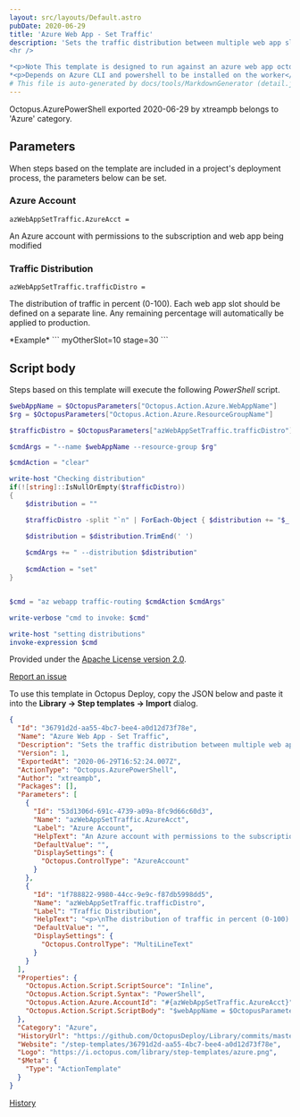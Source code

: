 ```yaml
---
layout: src/layouts/Default.astro
pubDate: 2020-06-29
title: 'Azure Web App - Set Traffic'
description: 'Sets the traffic distribution between multiple web app slots.
<hr />

*<p>Note This template is designed to run against an azure web app octopus target, but will not use the slot defined. </p>*
*<p>Depends on Azure CLI and powershell to be installed on the worker</p>*'
# This file is auto-generated by docs/tools/MarkdownGenerator (detail.js)
---
```


Octopus.AzurePowerShell exported 2020-06-29 by xtreampb belongs to 'Azure' category.

## Parameters

When steps based on the template are included in a project's deployment process, the parameters below can be set.


<div class="param">

### Azure Account

`azWebAppSetTraffic.AzureAcct = `

An Azure account with permissions to the subscription and web app being modified

</div>
        
<div class="param">

### Traffic Distribution

`azWebAppSetTraffic.trafficDistro = `

<p>
The distribution of traffic in percent (0-100). Each web app slot should be defined on a separate line. Any remaining percentage will automatically be applied to production.
</p><p>
*Example*
```
myOtherSlot=10
stage=30
```
</p>

</div>
        

## Script body

Steps based on this template will execute the following *PowerShell* script.

```PowerShell
$webAppName = $OctopusParameters["Octopus.Action.Azure.WebAppName"]
$rg = $OctopusParameters["Octopus.Action.Azure.ResourceGroupName"]

$trafficDistro = $OctopusParameters["azWebAppSetTraffic.trafficDistro"]

$cmdArgs = "--name $webAppName --resource-group $rg" 

$cmdAction = "clear"

write-host "Checking distribution"
if(![string]::IsNullOrEmpty($trafficDistro))
{
	$distribution = ""

	$trafficDistro -split "`n" | ForEach-Object { $distribution += "$_ "}

	$distribution = $distribution.TrimEnd(' ')
    
    $cmdArgs += " --distribution $distribution"
    
    $cmdAction = "set"
}


$cmd = "az webapp traffic-routing $cmdAction $cmdArgs"

write-verbose "cmd to invoke: $cmd"

write-host "setting distributions"
invoke-expression $cmd

```

Provided under the [Apache License version 2.0](https://github.com/OctopusDeploy/Library/blob/master/LICENSE.txt).

[Report an issue](https://github.com/OctopusDeploy/Library/issues/new?assignees=&labels=&projects=&template=bug-report.yml&title=Issue%20with%20Azure%20Web%20App%20-%20Set%20Traffic&step-template=Azure%20Web%20App%20-%20Set%20Traffic)

<div class="get-json">

To use this template in Octopus Deploy, copy the JSON below and paste it into the **Library → Step templates → Import** dialog.

```json
{
  "Id": "36791d2d-aa55-4bc7-bee4-a0d12d73f78e",
  "Name": "Azure Web App - Set Traffic",
  "Description": "Sets the traffic distribution between multiple web app slots.\n<hr />\n\n*<p>Note This template is designed to run against an azure web app octopus target, but will not use the slot defined. </p>*\n*<p>Depends on Azure CLI and powershell to be installed on the worker</p>*",
  "Version": 1,
  "ExportedAt": "2020-06-29T16:52:24.007Z",
  "ActionType": "Octopus.AzurePowerShell",
  "Author": "xtreampb",
  "Packages": [],
  "Parameters": [
    {
      "Id": "53d1306d-691c-4739-a09a-8fc9d66c60d3",
      "Name": "azWebAppSetTraffic.AzureAcct",
      "Label": "Azure Account",
      "HelpText": "An Azure account with permissions to the subscription and web app being modified",
      "DefaultValue": "",
      "DisplaySettings": {
        "Octopus.ControlType": "AzureAccount"
      }
    },
    {
      "Id": "1f788822-9980-44cc-9e9c-f87db5998dd5",
      "Name": "azWebAppSetTraffic.trafficDistro",
      "Label": "Traffic Distribution",
      "HelpText": "<p>\nThe distribution of traffic in percent (0-100). Each web app slot should be defined on a separate line. Any remaining percentage will automatically be applied to production.\n</p><p>\n*Example*\n```\nmyOtherSlot=10\nstage=30\n```\n</p>",
      "DefaultValue": "",
      "DisplaySettings": {
        "Octopus.ControlType": "MultiLineText"
      }
    }
  ],
  "Properties": {
    "Octopus.Action.Script.ScriptSource": "Inline",
    "Octopus.Action.Script.Syntax": "PowerShell",
    "Octopus.Action.Azure.AccountId": "#{azWebAppSetTraffic.AzureAcct}",
    "Octopus.Action.Script.ScriptBody": "$webAppName = $OctopusParameters[\"Octopus.Action.Azure.WebAppName\"]\n$rg = $OctopusParameters[\"Octopus.Action.Azure.ResourceGroupName\"]\n\n$trafficDistro = $OctopusParameters[\"azWebAppSetTraffic.trafficDistro\"]\n\n$cmdArgs = \"--name $webAppName --resource-group $rg\" \n\n$cmdAction = \"clear\"\n\nwrite-host \"Checking distribution\"\nif(![string]::IsNullOrEmpty($trafficDistro))\n{\n\t$distribution = \"\"\n\n\t$trafficDistro -split \"`n\" | ForEach-Object { $distribution += \"$_ \"}\n\n\t$distribution = $distribution.TrimEnd(' ')\n    \n    $cmdArgs += \" --distribution $distribution\"\n    \n    $cmdAction = \"set\"\n}\n\n\n$cmd = \"az webapp traffic-routing $cmdAction $cmdArgs\"\n\nwrite-verbose \"cmd to invoke: $cmd\"\n\nwrite-host \"setting distributions\"\ninvoke-expression $cmd\n"
  },
  "Category": "Azure",
  "HistoryUrl": "https://github.com/OctopusDeploy/Library/commits/master/step-templates//opt/buildagent/work/75443764cd38076d/step-templates/azure-web-app-set-traffic.json",
  "Website": "/step-templates/36791d2d-aa55-4bc7-bee4-a0d12d73f78e",
  "Logo": "https://i.octopus.com/library/step-templates/azure.png",
  "$Meta": {
    "Type": "ActionTemplate"
  }
}
```

[History](https://github.com/OctopusDeploy/Library/commits/master/step-templates/https://github.com/OctopusDeploy/Library/commits/master/step-templates//opt/buildagent/work/75443764cd38076d/step-templates/azure-web-app-set-traffic.json)

</div>
